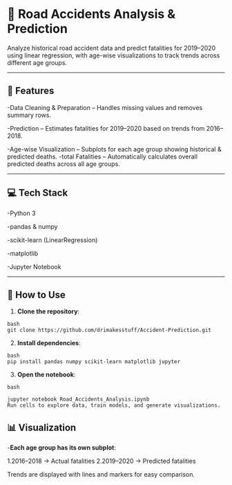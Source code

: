 # **🚦 Road Accidents Analysis & Prediction**

Analyze historical road accident data and predict fatalities for 2019–2020 using linear regression, with age-wise visualizations to track trends across different age groups.

---
## **🔹 Features**

-Data Cleaning & Preparation – Handles missing values and removes summary rows.

-Prediction – Estimates fatalities for 2019–2020 based on trends from 2016–2018.

-Age-wise Visualization – Subplots for each age group showing historical & predicted deaths.
-total Fatalities – Automatically calculates overall predicted deaths across all age groups.


---

## **💻 Tech Stack**

-Python 3

-pandas & numpy

-scikit-learn (LinearRegression)

-matplotlib

-Jupyter Notebook

---

## **🚀 How to Use**

1. **Clone the repository**:
```
bash
git clone https://github.com/drimakesstuff/Accident-Prediction.git

```

2. **Install dependencies**:
```
bash
pip install pandas numpy scikit-learn matplotlib jupyter
```

3. **Open the notebook**:
```
bash

jupyter notebook Road_Accidents_Analysis.ipynb
Run cells to explore data, train models, and generate visualizations.
```

## **📊 Visualization**

-**Each age group has its own subplot**:

1.2016–2018 → Actual fatalities
2.2019–2020 → Predicted fatalities

Trends are displayed with lines and markers for easy comparison.
